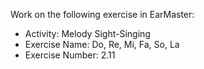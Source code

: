 Work on the following exercise in EarMaster:
- Activity: Melody Sight-Singing
- Exercise Name: Do, Re, Mi, Fa, So, La
- Exercise Number: 2.11
